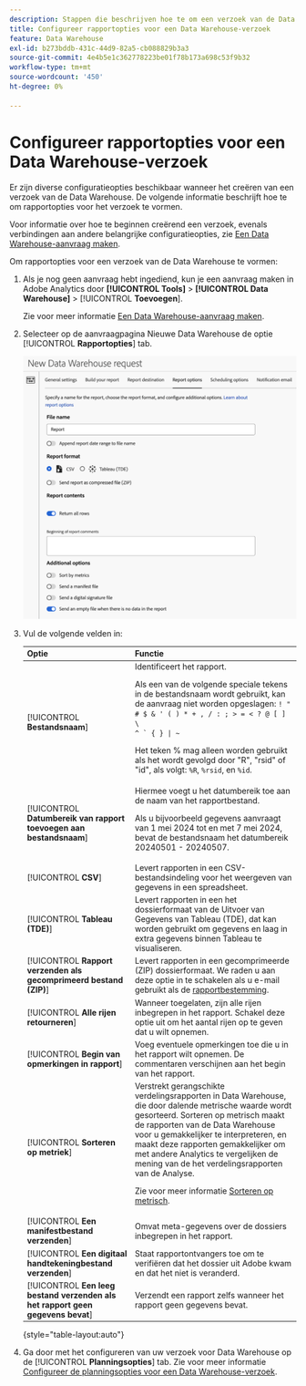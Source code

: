 ```yaml
---
description: Stappen die beschrijven hoe te om een verzoek van de Data Warehouse tot stand te brengen.
title: Configureer rapportopties voor een Data Warehouse-verzoek
feature: Data Warehouse
exl-id: b273bddb-431c-44d9-82a5-cb088829b3a3
source-git-commit: 4e4b5e1c362778223be01f78b173a698c53f9b32
workflow-type: tm+mt
source-wordcount: '450'
ht-degree: 0%

---
```


# Configureer rapportopties voor een Data Warehouse-verzoek

Er zijn diverse configuratieopties beschikbaar wanneer het creëren van een verzoek van de Data Warehouse. De volgende informatie beschrijft hoe te om rapportopties voor het verzoek te vormen.

Voor informatie over hoe te beginnen creërend een verzoek, evenals verbindingen aan andere belangrijke configuratieopties, zie [Een Data Warehouse-aanvraag maken](/help/export/data-warehouse/create-request/t-dw-create-request.md).

Om rapportopties voor een verzoek van de Data Warehouse te vormen:

1. Als je nog geen aanvraag hebt ingediend, kun je een aanvraag maken in Adobe Analytics door **[!UICONTROL Tools]** > **[!UICONTROL Data Warehouse]** > [!UICONTROL **Toevoegen**].

   Zie voor meer informatie [Een Data Warehouse-aanvraag maken](/help/export/data-warehouse/create-request/t-dw-create-request.md).

1. Selecteer op de aanvraagpagina Nieuwe Data Warehouse de optie [!UICONTROL **Rapportopties**] tab.

   ![Tabblad Doel rapporteren](assets/dw-report-options.png) <!-- update screenshot to include Sort by metrics -->

1. Vul de volgende velden in:

   | Optie | Functie |
   |---------|----------|
   | [!UICONTROL **Bestandsnaam**] | Identificeert het rapport. <p>Als een van de volgende speciale tekens in de bestandsnaam wordt gebruikt, kan de aanvraag niet worden opgeslagen: <code>! &quot; # $ &amp; &#39; ( ) * + , / : ; > = &lt; ? @ [ ] \ ^ ` { } \| ~</code> </p><p>Het teken % mag alleen worden gebruikt als het wordt gevolgd door &quot;R&quot;, &quot;rsid&quot; of &quot;id&quot;, als volgt: <code>%R</code>, <code>%rsid</code>, en <code>%id</code>.</p> |
   | [!UICONTROL **Datumbereik van rapport toevoegen aan bestandsnaam**] | Hiermee voegt u het datumbereik toe aan de naam van het rapportbestand. <p>Als u bijvoorbeeld gegevens aanvraagt van 1 mei 2024 tot en met 7 mei 2024, bevat de bestandsnaam het datumbereik 20240501 - 20240507.</p> |
   | [!UICONTROL **CSV**] | Levert rapporten in een CSV-bestandsindeling voor het weergeven van gegevens in een spreadsheet. |
   | [!UICONTROL **Tableau (TDE)**] | Levert rapporten in een het dossierformaat van de Uitvoer van Gegevens van Tableau (TDE), dat kan worden gebruikt om gegevens en laag in extra gegevens binnen Tableau te visualiseren. |
   | [!UICONTROL **Rapport verzenden als gecomprimeerd bestand (ZIP)**] | Levert rapporten in een gecomprimeerde (ZIP) dossierformaat. We raden u aan deze optie in te schakelen als u e-mail gebruikt als de [rapportbestemming](/help/export/data-warehouse/create-request/dw-request-report-destinations.md). |
   | [!UICONTROL **Alle rijen retourneren**] | Wanneer toegelaten, zijn alle rijen inbegrepen in het rapport. Schakel deze optie uit om het aantal rijen op te geven dat u wilt opnemen. |
   | [!UICONTROL **Begin van opmerkingen in rapport**] | Voeg eventuele opmerkingen toe die u in het rapport wilt opnemen. De commentaren verschijnen aan het begin van het rapport. |
   | [!UICONTROL **Sorteren op metriek**] | Verstrekt gerangschikte verdelingsrapporten in Data Warehouse, die door dalende metrische waarde wordt gesorteerd. Sorteren op metrisch maakt de rapporten van de Data Warehouse voor u gemakkelijker te interpreteren, en maakt deze rapporten gemakkelijker om met andere Analytics te vergelijken de mening van de het verdelingsrapporten van de Analyse.<p>Zie voor meer informatie [Sorteren op metrisch](/help/export/data-warehouse/sorting-by-metric.md).</p> |
   | [!UICONTROL **Een manifestbestand verzenden**] | Omvat meta-gegevens over de dossiers inbegrepen in het rapport.<!-- What kind of metadata is included in the manifest file? --> |
   | [!UICONTROL **Een digitaal handtekeningbestand verzenden**] | Staat rapportontvangers toe om te verifiëren dat het dossier uit Adobe kwam en dat het niet is veranderd. |
   | [!UICONTROL **Een leeg bestand verzenden als het rapport geen gegevens bevat**] | Verzendt een rapport zelfs wanneer het rapport geen gegevens bevat. |

   {style="table-layout:auto"}

1. Ga door met het configureren van uw verzoek voor Data Warehouse op de [!UICONTROL **Planningsopties**] tab. Zie voor meer informatie [Configureer de planningsopties voor een Data Warehouse-verzoek](/help/export/data-warehouse/create-request/dw-request-scheduling.md).
